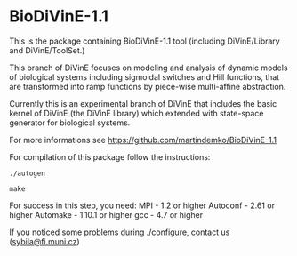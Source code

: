BioDiVinE-1.1
=============

This is the package containing BioDiVinE-1.1 tool (including DiVinE/Library and DiVinE/ToolSet.)

This branch of DiVinE focuses on modeling and analysis of dynamic models of biological systems
including sigmoidal switches and Hill functions, that are transformed into ramp functions
by piece-wise multi-affine abstraction.

Currently this is an experimental branch of DiVinE that includes the basic kernel 
of DiVinE (the DiVinE library) which extended with state-space generator for biological 
systems.

For more informations see https://github.com/martindemko/BioDiVinE-1.1

For compilation of this package follow the instructions:

    ./autogen
    
    make
    
For success in this step, you need: 
    MPI - 1.2 or higher
    Autoconf - 2.61 or higher
    Automake - 1.10.1 or higher
    gcc - 4.7 or higher
    
If you noticed some problems during ./configure, contact us
(sybila@fi.muni.cz)
    
    
